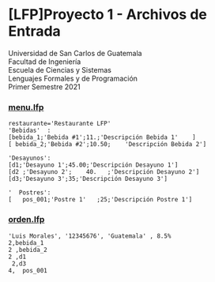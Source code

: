 # [LFP]Proyecto 1 - Archivos de Entrada

Universidad de San Carlos de Guatemala  
Facultad de Ingeniería  
Escuela de Ciencias y Sistemas  
Lenguajes Formales y de Programación  
Primer Semestre 2021

### [menu.lfp](menu.lfp)

```
restaurante='Restaurante LFP'
'Bebidas'  :
[bebida_1;'Bebida #1';11.;'Descripción Bebida 1'    ]
[ bebida_2;'Bebida #2';10.50;    'Descripción Bebida 2']

'Desayunos':
[d1;'Desayuno 1';45.00;'Descripción Desayuno 1']
[d2 ;'Desayuno 2';    40.   ;'Descripción Desayuno 2']
[d3;'Desayuno 3';35;'Descripción Desayuno 3']

'  Postres':
[   pos_001;'Postre 1'   ;25;'Descripción Postre 1']
```

### [orden.lfp](orden.lfp)

```
'Luis Morales', '12345676', 'Guatemala' , 8.5%
2,bebida_1  
2 ,bebida_2
2 ,d1
 2,d3
4,  pos_001
```

